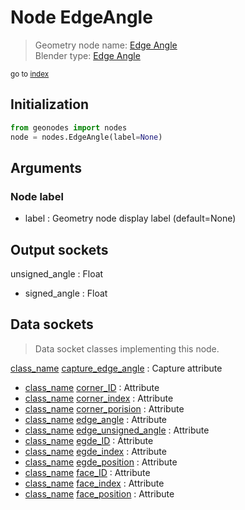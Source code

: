 
# Node EdgeAngle

> Geometry node name: [Edge Angle](https://docs.blender.org/manual/en/latest/modeling/geometry_nodes/material/edge_angle.html)<br>
  Blender type: [Edge Angle](https://docs.blender.org/api/current/bpy.types.GeometryNodeInputMeshEdgeAngle.html)
  
<sub>go to [index](/docs/index.md)</sub>

## Initialization

```python
from geonodes import nodes
node = nodes.EdgeAngle(label=None)
```



## Arguments


### Node label

- label : Geometry node display label (default=None)

## Output sockets

unsigned_angle : Float
- signed_angle : Float

## Data sockets

> Data socket classes implementing this node.
  
[class_name](/docs/sockets/Mesh.md) [capture_edge_angle](/docs/sockets/Mesh.md#capture_edge_angle) : Capture attribute
- [class_name](/docs/sockets/Mesh.md) [corner_ID](/docs/sockets/Mesh.md#corner_id) : Attribute
- [class_name](/docs/sockets/Mesh.md) [corner_index](/docs/sockets/Mesh.md#corner_index) : Attribute
- [class_name](/docs/sockets/Mesh.md) [corner_porision](/docs/sockets/Mesh.md#corner_porision) : Attribute
- [class_name](/docs/sockets/Mesh.md) [edge_angle](/docs/sockets/Mesh.md#edge_angle) : Attribute
- [class_name](/docs/sockets/Mesh.md) [edge_unsigned_angle](/docs/sockets/Mesh.md#edge_unsigned_angle) : Attribute
- [class_name](/docs/sockets/Mesh.md) [egde_ID](/docs/sockets/Mesh.md#egde_id) : Attribute
- [class_name](/docs/sockets/Mesh.md) [egde_index](/docs/sockets/Mesh.md#egde_index) : Attribute
- [class_name](/docs/sockets/Mesh.md) [egde_position](/docs/sockets/Mesh.md#egde_position) : Attribute
- [class_name](/docs/sockets/Mesh.md) [face_ID](/docs/sockets/Mesh.md#face_id) : Attribute
- [class_name](/docs/sockets/Mesh.md) [face_index](/docs/sockets/Mesh.md#face_index) : Attribute
- [class_name](/docs/sockets/Mesh.md) [face_position](/docs/sockets/Mesh.md#face_position) : Attribute
  
